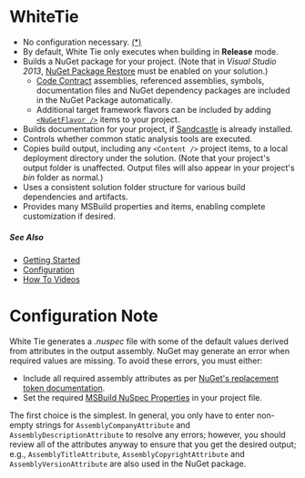 # WhiteTie
* No configuration necessary. [(*)](#Configuration-Note)
* By default, White Tie only executes when building in **Release** mode.
* Builds a NuGet package for your project. (Note that in *Visual Studio 2013*, [NuGet Package Restore](http://docs.nuget.org/docs/reference/package-restore) must be enabled on your solution.)
  * [Code Contract](https://github.com/CodeContractsDotNet/CodeContracts) assemblies, referenced assemblies, symbols, documentation files and NuGet dependency packages are included in the NuGet Package automatically.
  * Additional target framework flavors can be included by adding [`<NuGetFlavor />`](../../wiki/Configuration#NuGetFlavor) items to your project.
* Builds documentation for your project, if [Sandcastle](https://shfb.codeplex.com) is already installed.
* Controls whether common static analysis tools are executed.
* Copies build output, including any `<Content />` project items, to a local deployment directory under the solution. (Note that your project's output folder is unaffected. Output files will also appear in your project's _bin_ folder as normal.)
* Uses a consistent solution folder structure for various build dependencies and artifacts.
* Provides many MSBuild properties and items, enabling complete customization if desired.

##### See Also
* [Getting Started](../../wiki/GettingStarted)
* [Configuration](../../wiki/Configuration)
* [How To Videos](https://www.youtube.com/playlist?list=PLzLa5EktSmlzcEuE66oC0YGobqrrwnK2o)

# Configuration Note
White Tie generates a _.nuspec_ file with some of the default values derived from attributes in the output assembly. NuGet may generate an error when required values are missing. To avoid these errors, you must either: 

* Include all required assembly attributes as per [NuGet's replacement token documentation](http://docs.nuget.org/docs/reference/nuspec-reference/#Replacement_Tokens).
* Set the required [MSBuild NuSpec Properties](../../wiki/Configuration#NuSpecProperties) in your project file.

The first choice is the simplest. In general, you only have to enter non-empty strings for `AssemblyCompanyAttribute` and `AssemblyDescriptionAttribute` to resolve any errors; however, you should review all of the attributes anyway to ensure that you get the desired output; e.g., `AssemblyTitleAttribute`, `AssemblyCopyrightAttribute` and `AssemblyVersionAttribute` are also used in the NuGet package.
